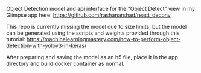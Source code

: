 Object Detection model and api interface for the "Object Detect" view in my Glimpse app here: https://github.com/rashanarshad/react_deconv

This repo is currently missing the model due to size limits, but the model can be generated using the scripts and weights provided through this tutorial: https://machinelearningmastery.com/how-to-perform-object-detection-with-yolov3-in-keras/

After preparing and saving the model as an h5 file, place it in the app directory and build docker container as normal.  
